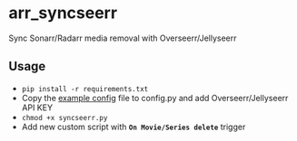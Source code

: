# arr_syncseerr
Sync Sonarr/Radarr media removal with Overseerr/Jellyseerr

## Usage
* `pip install -r requirements.txt`
* Copy the [example config](config.example.py) file to config.py and add Overseerr/Jellyseerr API KEY
* `chmod +x syncseerr.py`
* Add new custom script with **`On Movie/Series delete`** trigger
